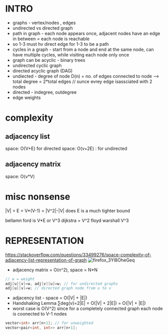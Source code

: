 # INTRO

- graphs - vertex/nodes , edges
- undirected vs directed graph
- path in graph - each node appears once, adjacent nodes have an edge in between = each node is reachable
- so 1-3 must hv direct edge for 1-3 to be a path
- cycles in a graph - start from a node and end at the same node, can have multiple cycles, while visiting each node only once
- graph can be acyclic - binary trees
- undirected cyclic graph
- directed acyclic graph (DAG)
- undiected - degree of node D(n) = no. of edges connected to node --> total degree = 2*total edges // sunce evrey edge isassciated with 2 nodes
- directed - indegree, outdegree
- edge weights
  
# complexity
## adjacency list
space: O(V+E) for directed
space: O(v+2E) : for undirected

## adjacency matrix
space: O(v*V)


# misc nonsense
|V| = E  = V*(V-1)  = |V^2|-|V|
does E is a much tighter bound

bellamn ford is V*E or V^3
dijkstra = V^2
floyd warshall V^3

# REPRESENTATION
https://stackoverflow.com/questions/33499276/space-complexity-of-adjacency-list-representation-of-graph
![firefox_3Yl8OheGeq](https://github.com/pypimo/DSA/assets/60395555/8bf53b56-bc8e-4487-ae9e-5486f0b97ab0)

- adjacency matrix = O(n^2), space = N*N
```cpp
// w = weight
adj[u][v]=w, adj[v][u]=w; // for undirected graphs
adj[u][v]=w; // directed graph node from u to v
```
- adjacency list - space = O(|V| + |E|)
- Handshaking Lemma ∑deg(v)=2|E| = O(|V| + 2|E|) = O(|V| + |E|)
- worst case is O(V^2) since for a completely connected graph each node is coonected to V-1 nodes
```cpp
vector<int> arr[n+1]; // for unweighted
vector<pair<int, int>> arr[n+1];
```

